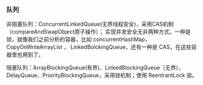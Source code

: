 ### 队列
非阻塞队列：ConcurrentLinkedQueue(无界线程安全)，采用CAS机制（compareAndSwapObject原子操作）；  实现并发安全无非两种方式，一种是锁，就像我们之前分析的容器，比如 concurrentHashMap，CopyOnWriteArrayList ， LinkedBolckingQueue，还有一种是 CAS，在这些容器里也用到了。


阻塞队列：ArrayBlockingQueue(有界)、LinkedBlockingQueue（无界）、DelayQueue、PriorityBlockingQueue，采用锁机制；使用 ReentrantLock 锁。
